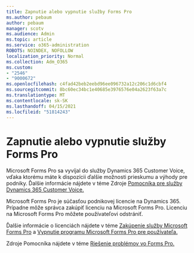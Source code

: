 ```yaml
---
title: Zapnutie alebo vypnutie služby Forms Pro
ms.author: pebaum
author: pebaum
manager: scotv
ms.audience: Admin
ms.topic: article
ms.service: o365-administration
ROBOTS: NOINDEX, NOFOLLOW
localization_priority: Normal
ms.collection: Adm_O365
ms.custom:
- "2546"
- "9000672"
ms.openlocfilehash: c4fad42beb2eebd96ee096732a12c206c1d6cbf4
ms.sourcegitcommit: 8bc60ec34bc1e40685e3976576e04a2623f63a7c
ms.translationtype: MT
ms.contentlocale: sk-SK
ms.lasthandoff: 04/15/2021
ms.locfileid: "51814243"
---
```

# <a name="enable-or-disable-forms-pro"></a>Zapnutie alebo vypnutie služby Forms Pro

Microsoft Forms Pro sa vyvíjal do služby Dynamics 365 Customer Voice, vďaka ktorému máte k dispozícii ďalšie možnosti prieskumu a výhody pre podniky. Ďalšie informácie nájdete v téme Zdroje [Pomocníka pre služby Dynamics 365 Customer Voice.](https://go.microsoft.com/fwlink/p/?linkid=2128357)  

Microsoft Forms Pro je súčasťou podnikovej licencie na Dynamics 365. Prípadne môže správca zakúpiť licenciu na Microsoft Forms Pro. Licenciu na Microsoft Forms Pro môžete používateľovi odstrániť.  

Ďalšie informácie o licenciách nájdete v téme [Zakúpenie služby Microsoft Forms Pro](https://docs.microsoft.com/forms-pro/purchase#purchase-microsoft-forms-pro-for-users-in-a-dynamics-365-tenant) a [Vypnutie programu Microsoft Forms Pro pre používateľa.](https://docs.microsoft.com/forms-pro/purchase#disable-microsoft-forms-pro-for-a-user-1)
  
Zdroje Pomocníka nájdete v téme [Riešenie problémov vo Forms Pro.](https://docs.microsoft.com/forms-pro/troubleshoot)